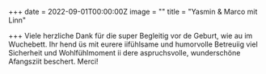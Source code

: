 +++
date = 2022-09-01T00:00:00Z
image = ""
title = "Yasmin & Marco mit Linn"

+++
Viele herzliche Dank für die super Begleitig vor de Geburt, wie au im Wuchebett. Ihr hend üs mit eurere iifühlsame und humorvolle Betreuiig viel Sicherheit und Wohlfühlmoment ii dere aspruchsvolle, wunderschöne Afangsziit beschert. Merci!